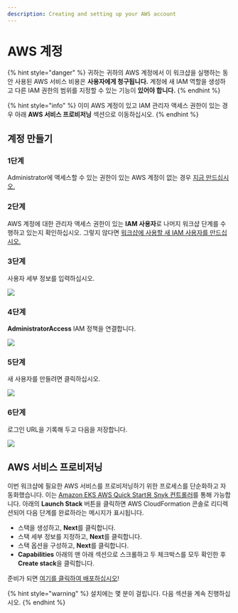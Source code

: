 ```yaml
---
description: Creating and setting up your AWS account
---
```


# AWS 계정

{% hint style="danger" %}
귀하는 귀하의 AWS 계정에서 이 워크샵을 실행하는 동안 사용된 AWS 서비스 비용은 **사용자에게 청구됩니다.** 계정에 새 IAM 역할을 생성하고 다른 IAM 권한의 범위를 지정할 수 있는 기능이 **있어야 합니다.**
{% endhint %}

{% hint style="info" %}
이미 AWS 계정이 있고 IAM 관리자 액세스 권한이 있는 경우 아래 **AWS 서비스 프로비저닝** 섹션으로 이동하십시오.
{% endhint %}

## 계정 만들기

### 1단계

Administrator에 액세스할 수 있는 권한이 있는 AWS 계정이 없는 경우 [지금 만드십시오.](http://docs.aws.amazon.com/connect/latest/adminguide/gettingstarted.html#sign-up-for-aws)

### 2단계

AWS 계정에 대한 관리자 액세스 권한이 있는 **IAM 사용자**로 나머지 워크샵 단계를 수행하고 있는지 확인하십시오. 그렇지 않다면 [워크샵에 사용할 새 IAM 사용자를 만드십시오.](https://console.aws.amazon.com/iam/home?region=us-east-1#/users$new)

### 3단계

사용자 세부 정보를 입력하십시오.

![](https://partner-workshop-assets.s3.us-east-2.amazonaws.com/iam-1-create-user.png)

### 4단계

**AdministratorAccess** IAM 정책을 연결합니다.

![](https://partner-workshop-assets.s3.us-east-2.amazonaws.com/iam-2-attach-policy%20\(1\).png)

### 5단계

새 사용자를 만들려면 클릭하십시오.

![](https://partner-workshop-assets.s3.us-east-2.amazonaws.com/iam-3-create-user.png)

### 6단계

로그인 URL을 기록해 두고 다음을 저장합니다.

![](https://partner-workshop-assets.s3.us-east-2.amazonaws.com/iam-4-save-url.png)

## AWS 서비스 프로비저닝

이번 워크샵에 필요한 AWS 서비스를 프로비저닝하기 위한 프로세스를 단순화하고 자동화했습니다. 이는 [ Amazon EKS AWS Quick Start용 Snyk 컨트롤러](https://github.com/aws-quickstart/quickstart-eks-snyk)를 통해 가능합니다. 아래의 **Launch Stack** 버튼을 클릭하면 AWS CloudFormation 콘솔로 리디렉션되어 다음 단계를 완료하라는 메시지가 표시됩니다.

* 스택을 생성하고, **Next**를 클릭합니다.
* 스택 세부 정보를 지정하고, **Next**를 클릭합니다.
* 스택 옵션을 구성하고, **Next**를 클릭합니다.
* **Capabilities** 아래의 맨 아래 섹션으로 스크롤하고 두 체크박스를 모두 확인한 후 **Create stack**을 클릭합니다.

준비가 되면 [여기를 클릭하여 배포하십시오](https://us-west-2.console.aws.amazon.com/cloudformation/home?region=us-west-2#/stacks/create/template?stackName=Amazon-EKS-with-Snyk\&templateURL=https://aws-quickstart.s3.us-west-2.amazonaws.com/quickstart-amazon-eks/templates/amazon-eks-master.template.yaml)!

{% hint style="warning" %}
설치에는 몇 분이 걸립니다. 다음 섹션을 계속 진행하십시오.
{% endhint %}
